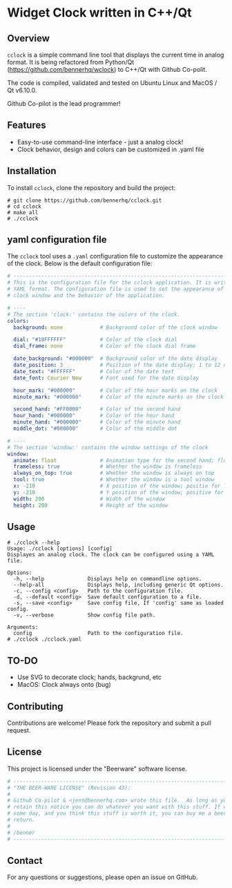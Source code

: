 # Widget Clock written in C++/Qt

## Overview

`cclock` is a simple command line tool that displays the current time in analog format.
It is being refactored from Python/Qt (<https://github.com/bennerhq/wclock>) to C++/Qt
with Github Co-polit.

The code is compiled, validated and tested on Ubuntu Linux and MacOS / Qt v6.10.0.

Github Co-pilot is the lead programmer!

## Features

- Easy-to-use command-line interface - just a analog clock!
- Clock behavior, design and colors can be customized in .yaml file

## Installation

To install `cclock`, clone the repository and build the project:

```console
# git clone https://github.com/bennerhq/cclock.git
# cd cclock
# make all
# ./cclock
```

## yaml configuration file

The `cclock` tool uses a `.yaml` configuration file to customize the
appearance of the clock. Below is the default configuration file:

```yaml
# ---------------------------------------------------------------------------
# This is the configuration file for the cclock application. It is written in
# YAML format. The configuration file is used to set the appearance of the
# clock window and the behavior of the application.

# ----
# The section 'clock:' contains the colors of the clock.
colors:
  background: none            # Background color of the clock window

  dial: "#10FFFFFF"           # Color of the clock dial
  dial_frame: none            # Color of the clock dial frame

  date_background: "#000000"  # Background color of the date display
  date_position: 3            # Position of the date display; 1 to 12 o'clock
  date_text: "#FFFFFF"        # Color of the date text
  date_font: Courier New      # Font used for the date display

  hour_mark: "#000000"        # Color of the hour marks on the clock
  minute_mark: "#000000"      # Color of the minute marks on the clock

  second_hand: "#FF0000"      # Color of the second hand
  hour_hand: "#000000"        # Color of the hour hand
  minute_hand: "#000000"      # Color of the minute hand
  middle_dot: "#000000"       # Color of the middle dot

# ----
# The section 'window:' contains the window settings of the clock
window:
  animate: float              # Animation type for the second hand; float or tick
  frameless: true             # Whether the window is frameless
  always_on_top: true         # Whether the window is always on top
  tool: true                  # Whether the window is a tool window
  x: -210                     # X position of the window; positie for left, negative for right
  y: -210                     # Y position of the window; positive for top, negative for bottom
  width: 200                  # Width of the window
  height: 200                 # Height of the window

```

## Usage

```console
# ./cclock --help
Usage: ./cclock [options] [config]
Displayes an analog clock. The clock can be configured using a YAML file.

Options:
  -h, --help              Displays help on commandline options.
  --help-all              Displays help, including generic Qt options.
  -c, --config <config>   Path to the configuration file.
  -d, --default <config>  Save default configuration to a file.
  -s, --save <config>     Save config file, If 'config' same as loaded config.
  -v, --verbose           Show config file path.

Arguments:
  config                  Path to the configuration file.
# ./cclock ./cclock.yaml
```

## TO-DO

- Use SVG to decorate clock; hands, backgrund, etc
- MacOS: Clock always onto (bug)

## Contributing

Contributions are welcome! Please fork the repository and submit a pull request.

## License

This project is licensed under the "Beerware" software license.

```bash
# ----------------------------------------------------------------------------
# "THE BEER-WARE LICENSE" (Revision 43):
#
# Github Co-pilot & <jens@bennerhq.com> wrote this file.  As long as you 
# retain this notice you can do whatever you want with this stuff. If we meet 
# some day, and you think this stuff is worth it, you can buy me a beer in 
# return.   
# 
# /benner
# ----------------------------------------------------------------------------
```

## Contact

For any questions or suggestions, please open an issue on GitHub.

